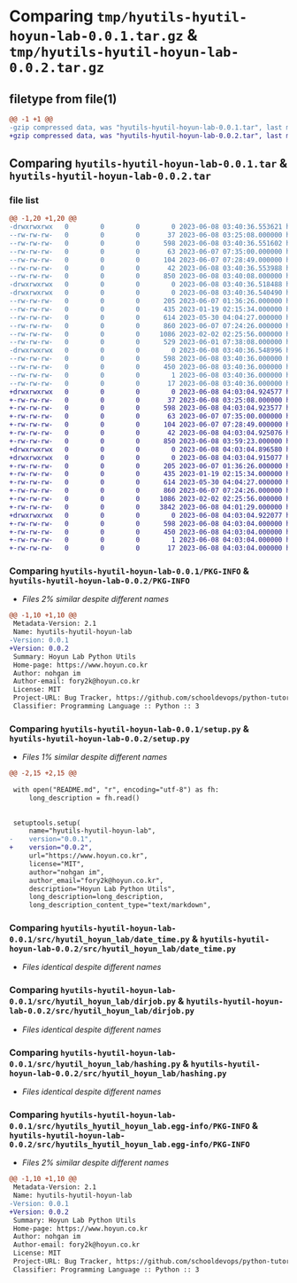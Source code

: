 # Comparing `tmp/hyutils-hyutil-hoyun-lab-0.0.1.tar.gz` & `tmp/hyutils-hyutil-hoyun-lab-0.0.2.tar.gz`

## filetype from file(1)

```diff
@@ -1 +1 @@
-gzip compressed data, was "hyutils-hyutil-hoyun-lab-0.0.1.tar", last modified: Thu Jun  8 03:40:36 2023, max compression
+gzip compressed data, was "hyutils-hyutil-hoyun-lab-0.0.2.tar", last modified: Thu Jun  8 04:03:04 2023, max compression
```

## Comparing `hyutils-hyutil-hoyun-lab-0.0.1.tar` & `hyutils-hyutil-hoyun-lab-0.0.2.tar`

### file list

```diff
@@ -1,20 +1,20 @@
-drwxrwxrwx   0        0        0        0 2023-06-08 03:40:36.553621 hyutils-hyutil-hoyun-lab-0.0.1/
--rw-rw-rw-   0        0        0       37 2023-06-08 03:25:08.000000 hyutils-hyutil-hoyun-lab-0.0.1/LICENSE.txt
--rw-rw-rw-   0        0        0      598 2023-06-08 03:40:36.551602 hyutils-hyutil-hoyun-lab-0.0.1/PKG-INFO
--rw-rw-rw-   0        0        0       63 2023-06-07 07:35:00.000000 hyutils-hyutil-hoyun-lab-0.0.1/README.md
--rw-rw-rw-   0        0        0      104 2023-06-07 07:28:49.000000 hyutils-hyutil-hoyun-lab-0.0.1/pyproject.toml
--rw-rw-rw-   0        0        0       42 2023-06-08 03:40:36.553988 hyutils-hyutil-hoyun-lab-0.0.1/setup.cfg
--rw-rw-rw-   0        0        0      850 2023-06-08 03:40:08.000000 hyutils-hyutil-hoyun-lab-0.0.1/setup.py
-drwxrwxrwx   0        0        0        0 2023-06-08 03:40:36.518488 hyutils-hyutil-hoyun-lab-0.0.1/src/
-drwxrwxrwx   0        0        0        0 2023-06-08 03:40:36.540490 hyutils-hyutil-hoyun-lab-0.0.1/src/hyutil_hoyun_lab/
--rw-rw-rw-   0        0        0      205 2023-06-07 01:36:26.000000 hyutils-hyutil-hoyun-lab-0.0.1/src/hyutil_hoyun_lab/__init__.py
--rw-rw-rw-   0        0        0      435 2023-01-19 02:15:34.000000 hyutils-hyutil-hoyun-lab-0.0.1/src/hyutil_hoyun_lab/appcontrol.py
--rw-rw-rw-   0        0        0      614 2023-05-30 04:04:27.000000 hyutils-hyutil-hoyun-lab-0.0.1/src/hyutil_hoyun_lab/date_time.py
--rw-rw-rw-   0        0        0      860 2023-06-07 07:24:26.000000 hyutils-hyutil-hoyun-lab-0.0.1/src/hyutil_hoyun_lab/dirjob.py
--rw-rw-rw-   0        0        0     1086 2023-02-02 02:25:56.000000 hyutils-hyutil-hoyun-lab-0.0.1/src/hyutil_hoyun_lab/hashing.py
--rw-rw-rw-   0        0        0      529 2023-06-01 07:38:08.000000 hyutils-hyutil-hoyun-lab-0.0.1/src/hyutil_hoyun_lab/xmlutil.py
-drwxrwxrwx   0        0        0        0 2023-06-08 03:40:36.548996 hyutils-hyutil-hoyun-lab-0.0.1/src/hyutils_hyutil_hoyun_lab.egg-info/
--rw-rw-rw-   0        0        0      598 2023-06-08 03:40:36.000000 hyutils-hyutil-hoyun-lab-0.0.1/src/hyutils_hyutil_hoyun_lab.egg-info/PKG-INFO
--rw-rw-rw-   0        0        0      450 2023-06-08 03:40:36.000000 hyutils-hyutil-hoyun-lab-0.0.1/src/hyutils_hyutil_hoyun_lab.egg-info/SOURCES.txt
--rw-rw-rw-   0        0        0        1 2023-06-08 03:40:36.000000 hyutils-hyutil-hoyun-lab-0.0.1/src/hyutils_hyutil_hoyun_lab.egg-info/dependency_links.txt
--rw-rw-rw-   0        0        0       17 2023-06-08 03:40:36.000000 hyutils-hyutil-hoyun-lab-0.0.1/src/hyutils_hyutil_hoyun_lab.egg-info/top_level.txt
+drwxrwxrwx   0        0        0        0 2023-06-08 04:03:04.924577 hyutils-hyutil-hoyun-lab-0.0.2/
+-rw-rw-rw-   0        0        0       37 2023-06-08 03:25:08.000000 hyutils-hyutil-hoyun-lab-0.0.2/LICENSE.txt
+-rw-rw-rw-   0        0        0      598 2023-06-08 04:03:04.923577 hyutils-hyutil-hoyun-lab-0.0.2/PKG-INFO
+-rw-rw-rw-   0        0        0       63 2023-06-07 07:35:00.000000 hyutils-hyutil-hoyun-lab-0.0.2/README.md
+-rw-rw-rw-   0        0        0      104 2023-06-07 07:28:49.000000 hyutils-hyutil-hoyun-lab-0.0.2/pyproject.toml
+-rw-rw-rw-   0        0        0       42 2023-06-08 04:03:04.925076 hyutils-hyutil-hoyun-lab-0.0.2/setup.cfg
+-rw-rw-rw-   0        0        0      850 2023-06-08 03:59:23.000000 hyutils-hyutil-hoyun-lab-0.0.2/setup.py
+drwxrwxrwx   0        0        0        0 2023-06-08 04:03:04.896580 hyutils-hyutil-hoyun-lab-0.0.2/src/
+drwxrwxrwx   0        0        0        0 2023-06-08 04:03:04.915077 hyutils-hyutil-hoyun-lab-0.0.2/src/hyutil_hoyun_lab/
+-rw-rw-rw-   0        0        0      205 2023-06-07 01:36:26.000000 hyutils-hyutil-hoyun-lab-0.0.2/src/hyutil_hoyun_lab/__init__.py
+-rw-rw-rw-   0        0        0      435 2023-01-19 02:15:34.000000 hyutils-hyutil-hoyun-lab-0.0.2/src/hyutil_hoyun_lab/appcontrol.py
+-rw-rw-rw-   0        0        0      614 2023-05-30 04:04:27.000000 hyutils-hyutil-hoyun-lab-0.0.2/src/hyutil_hoyun_lab/date_time.py
+-rw-rw-rw-   0        0        0      860 2023-06-07 07:24:26.000000 hyutils-hyutil-hoyun-lab-0.0.2/src/hyutil_hoyun_lab/dirjob.py
+-rw-rw-rw-   0        0        0     1086 2023-02-02 02:25:56.000000 hyutils-hyutil-hoyun-lab-0.0.2/src/hyutil_hoyun_lab/hashing.py
+-rw-rw-rw-   0        0        0     3842 2023-06-08 04:01:29.000000 hyutils-hyutil-hoyun-lab-0.0.2/src/hyutil_hoyun_lab/xmlutil.py
+drwxrwxrwx   0        0        0        0 2023-06-08 04:03:04.922077 hyutils-hyutil-hoyun-lab-0.0.2/src/hyutils_hyutil_hoyun_lab.egg-info/
+-rw-rw-rw-   0        0        0      598 2023-06-08 04:03:04.000000 hyutils-hyutil-hoyun-lab-0.0.2/src/hyutils_hyutil_hoyun_lab.egg-info/PKG-INFO
+-rw-rw-rw-   0        0        0      450 2023-06-08 04:03:04.000000 hyutils-hyutil-hoyun-lab-0.0.2/src/hyutils_hyutil_hoyun_lab.egg-info/SOURCES.txt
+-rw-rw-rw-   0        0        0        1 2023-06-08 04:03:04.000000 hyutils-hyutil-hoyun-lab-0.0.2/src/hyutils_hyutil_hoyun_lab.egg-info/dependency_links.txt
+-rw-rw-rw-   0        0        0       17 2023-06-08 04:03:04.000000 hyutils-hyutil-hoyun-lab-0.0.2/src/hyutils_hyutil_hoyun_lab.egg-info/top_level.txt
```

### Comparing `hyutils-hyutil-hoyun-lab-0.0.1/PKG-INFO` & `hyutils-hyutil-hoyun-lab-0.0.2/PKG-INFO`

 * *Files 2% similar despite different names*

```diff
@@ -1,10 +1,10 @@
 Metadata-Version: 2.1
 Name: hyutils-hyutil-hoyun-lab
-Version: 0.0.1
+Version: 0.0.2
 Summary: Hoyun Lab Python Utils
 Home-page: https://www.hoyun.co.kr
 Author: nohgan im
 Author-email: fory2k@hoyun.co.kr
 License: MIT
 Project-URL: Bug Tracker, https://github.com/schooldevops/python-tutorials/issues
 Classifier: Programming Language :: Python :: 3
```

### Comparing `hyutils-hyutil-hoyun-lab-0.0.1/setup.py` & `hyutils-hyutil-hoyun-lab-0.0.2/setup.py`

 * *Files 1% similar despite different names*

```diff
@@ -2,15 +2,15 @@
 
 with open("README.md", "r", encoding="utf-8") as fh:
     long_description = fh.read()
     
 
 setuptools.setup(
     name="hyutils-hyutil-hoyun-lab",
-    version="0.0.1",
+    version="0.0.2",
     url="https://www.hoyun.co.kr",
     license="MIT",
     author="nohgan im",
     author_email="fory2k@hoyun.co.kr",
     description="Hoyun Lab Python Utils",
     long_description=long_description,
     long_description_content_type="text/markdown",
```

### Comparing `hyutils-hyutil-hoyun-lab-0.0.1/src/hyutil_hoyun_lab/date_time.py` & `hyutils-hyutil-hoyun-lab-0.0.2/src/hyutil_hoyun_lab/date_time.py`

 * *Files identical despite different names*

### Comparing `hyutils-hyutil-hoyun-lab-0.0.1/src/hyutil_hoyun_lab/dirjob.py` & `hyutils-hyutil-hoyun-lab-0.0.2/src/hyutil_hoyun_lab/dirjob.py`

 * *Files identical despite different names*

### Comparing `hyutils-hyutil-hoyun-lab-0.0.1/src/hyutil_hoyun_lab/hashing.py` & `hyutils-hyutil-hoyun-lab-0.0.2/src/hyutil_hoyun_lab/hashing.py`

 * *Files identical despite different names*

### Comparing `hyutils-hyutil-hoyun-lab-0.0.1/src/hyutils_hyutil_hoyun_lab.egg-info/PKG-INFO` & `hyutils-hyutil-hoyun-lab-0.0.2/src/hyutils_hyutil_hoyun_lab.egg-info/PKG-INFO`

 * *Files 2% similar despite different names*

```diff
@@ -1,10 +1,10 @@
 Metadata-Version: 2.1
 Name: hyutils-hyutil-hoyun-lab
-Version: 0.0.1
+Version: 0.0.2
 Summary: Hoyun Lab Python Utils
 Home-page: https://www.hoyun.co.kr
 Author: nohgan im
 Author-email: fory2k@hoyun.co.kr
 License: MIT
 Project-URL: Bug Tracker, https://github.com/schooldevops/python-tutorials/issues
 Classifier: Programming Language :: Python :: 3
```

